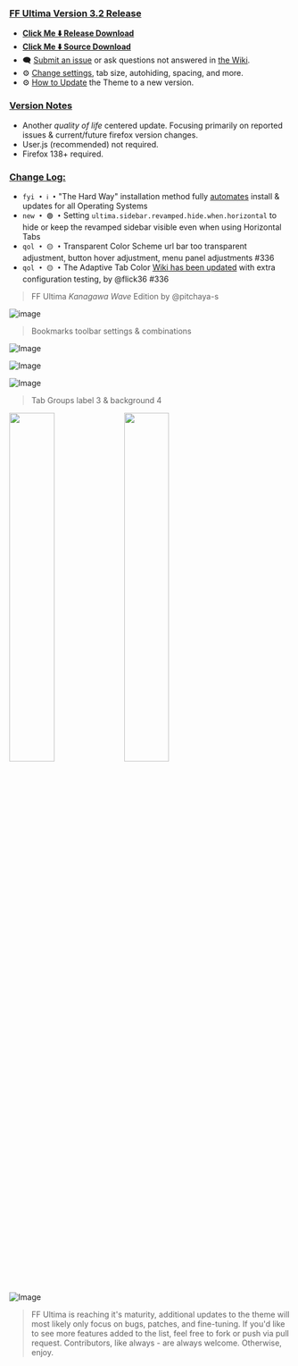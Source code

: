 ### <ins> FF Ultima Version 3.2 Release
- **[Click Me ⬇️ Release Download](https://github.com/soulhotel/FF-ULTIMA/releases/download/3.2/ffultima3.2.zip)**
- **[Click Me ⬇️ Source Download](https://github.com/soulhotel/FF-ULTIMA/archive/refs/heads/main.zip)**
- 🗨️ [Submit an issue](https://github.com/soulhotel/FF-ULTIMA/issues/new/choose) or ask questions not answered in [the Wiki](https://github.com/soulhotel/FF-ULTIMA/wiki).
- ⚙️ [Change settings](https://github.com/soulhotel/FF-ULTIMA/wiki/Settings), tab size, autohiding, spacing, and more.
- ⚙️ [How to Update](https://github.com/soulhotel/FF-ULTIMA/wiki/How-to-Update-the-Theme) the Theme to a new version.
  
### <ins> Version Notes
- Another *quality of life* centered update. Focusing primarily on reported issues & current/future firefox version changes.
- User.js (recommended) not required.
- Firefox 138+ required.
<!--
- User.js required. 
- User.js not required.
- User.js (recommended) not required. 
-->

### <ins> Change Log:
- `fyi • ℹ️ •` "The Hard Way" installation method fully [automates](https://github.com/soulhotel/FF-ULTIMA?tab=readme-ov-file#installation) install & updates for all Operating Systems
- `new • 🟢 •` Setting `ultima.sidebar.revamped.hide.when.horizontal` to hide or keep the revamped sidebar visible even when using Horizontal Tabs
- `qol • 🟡 •` Transparent Color Scheme url bar too transparent adjustment, button hover adjustment, menu panel adjustments #336
- `qol • 🟡 •` The Adaptive Tab Color [Wiki has been updated](https://github.com/soulhotel/FF-ULTIMA/wiki/Adaptive-Tab-Color-Configuration) with extra configuration testing, by @flick36 #336
<!--
`fyi • ℹ️ •`
`fix • 🔴 •` 
`new • 🟢 •` 
`qol • 🟡 •` 
`wip • ℹ️ •` 
-->

> FF Ultima *Kanagawa Wave* Edition by @pitchaya-s

![image](https://github.com/user-attachments/assets/748ab6bb-b2c9-421e-abf7-4a05415eb198)

> Bookmarks toolbar settings & combinations

![Image](https://github.com/user-attachments/assets/f50d37fb-a2ad-4522-aad2-fa22852ee9cb)

![Image](https://github.com/user-attachments/assets/8caa9c6d-af6c-4b11-bfdf-a732dda55642)

![Image](https://github.com/user-attachments/assets/a498711b-ac46-4fc4-a768-020674241f12)

> Tab Groups label 3 & background 4

<img src="https://github.com/user-attachments/assets/2ee59d1c-33ff-4b0e-9eb5-06658c22a5b4" width=40%> <img src="https://github.com/user-attachments/assets/63ecece7-17a4-40e5-9ec6-91bbd2f8a7f5" width=40%>

![Image](https://github.com/user-attachments/assets/a5e55f4d-32cf-4073-bcb9-de96f5f7cf30)

> FF Ultima is reaching it's maturity, additional updates to the theme will most likely only focus on bugs, patches, and fine-tuning. If you'd like to see more features added to the list, feel free to fork or push via pull request. Contributors, like always - are always welcome. Otherwise, enjoy.
